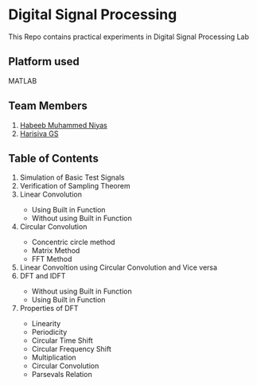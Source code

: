 # Digital Signal Processing 
 This Repo contains practical experiments in Digital Signal Processing Lab
## Platform used
 MATLAB 
## Team Members
  <ol>
    <li><a href="https://github.com/itshabeeb">Habeeb Muhammed Niyas</a></li>
    <li><a href="https://github.com/Harisiva-GS">Harisiva GS</a></li>
  </ol>
  
 ## Table of Contents
   <ol>
     <li>Simulation of Basic Test Signals</li>
     <li>Verification of Sampling Theorem</li>
     <li>Linear Convolution</li>
       <ul>
         <li>Using Built in Function</li>
         <li>Without using Built in Function</li>
       </ul>
     <li>Circular Convolution</li>
       <ul>
         <li>Concentric circle method</li>
         <li>Matrix Method</li>
         <li>FFT Method</li>
       </ul>
     <li>Linear Convoltion using Circular Convolution and Vice versa</li>
    <li> DFT and IDFT</li>
     <ul>
      <li>Without using Built in Function</li>
       <li>Using Built in Function</li>
     </ul>
    <li> Properties of DFT</li>
    <ul>
     <li>Linearity</li>
     <li>Periodicity</li>
     <li>Circular Time Shift</li>
     <li>Circular Frequency Shift</li>
     <li>Multiplication</li>
     <li>Circular Convolution</li>
     <li>Parsevals Relation</li>
    </ul>
   </ol>
